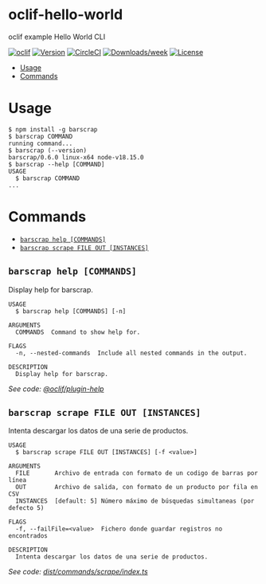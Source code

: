 oclif-hello-world
=================

oclif example Hello World CLI

[![oclif](https://img.shields.io/badge/cli-oclif-brightgreen.svg)](https://oclif.io)
[![Version](https://img.shields.io/npm/v/oclif-hello-world.svg)](https://npmjs.org/package/oclif-hello-world)
[![CircleCI](https://circleci.com/gh/oclif/hello-world/tree/main.svg?style=shield)](https://circleci.com/gh/oclif/hello-world/tree/main)
[![Downloads/week](https://img.shields.io/npm/dw/oclif-hello-world.svg)](https://npmjs.org/package/oclif-hello-world)
[![License](https://img.shields.io/npm/l/oclif-hello-world.svg)](https://github.com/oclif/hello-world/blob/main/package.json)

<!-- toc -->
* [Usage](#usage)
* [Commands](#commands)
<!-- tocstop -->
# Usage
<!-- usage -->
```sh-session
$ npm install -g barscrap
$ barscrap COMMAND
running command...
$ barscrap (--version)
barscrap/0.6.0 linux-x64 node-v18.15.0
$ barscrap --help [COMMAND]
USAGE
  $ barscrap COMMAND
...
```
<!-- usagestop -->
# Commands
<!-- commands -->
* [`barscrap help [COMMANDS]`](#barscrap-help-commands)
* [`barscrap scrape FILE OUT [INSTANCES]`](#barscrap-scrape-file-out-instances)

## `barscrap help [COMMANDS]`

Display help for barscrap.

```
USAGE
  $ barscrap help [COMMANDS] [-n]

ARGUMENTS
  COMMANDS  Command to show help for.

FLAGS
  -n, --nested-commands  Include all nested commands in the output.

DESCRIPTION
  Display help for barscrap.
```

_See code: [@oclif/plugin-help](https://github.com/oclif/plugin-help/blob/v5.2.9/src/commands/help.ts)_

## `barscrap scrape FILE OUT [INSTANCES]`

Intenta descargar los datos de una serie de productos.

```
USAGE
  $ barscrap scrape FILE OUT [INSTANCES] [-f <value>]

ARGUMENTS
  FILE       Archivo de entrada con formato de un codigo de barras por línea
  OUT        Archivo de salida, con formato de un producto por fila en CSV
  INSTANCES  [default: 5] Número máximo de búsquedas simultaneas (por defecto 5)

FLAGS
  -f, --failFile=<value>  Fichero donde guardar registros no encontrados

DESCRIPTION
  Intenta descargar los datos de una serie de productos.
```

_See code: [dist/commands/scrape/index.ts](https://github.com/cmo7/barscrap/blob/v0.6.0/dist/commands/scrape/index.ts)_
<!-- commandsstop -->
